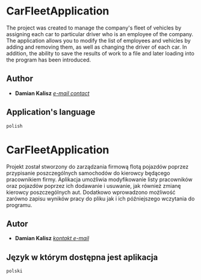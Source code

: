 # CarFleetApplication

The project was created to manage the company's fleet of vehicles by assigning each car to particular driver who is an employee of the company. The application allows you to modify the list of employees and vehicles by adding and removing them, as well as changing the driver of each car. In addition, the ability to save the results of work to a file and later loading into the program has been introduced. 


## Author
* **Damian Kalisz**  *[e-mail contact](mailto:kalidam@gmail.com)*


## Application's language

```
polish
```

# CarFleetApplication

Projekt został stworzony do zarządzania firmową flotą pojazdów poprzez przypisanie poszczególnych samochodów do kierowcy będącego pracownikiem firmy. Aplikacja umożliwia modyfikowanie listy pracowników oraz pojazdów poprzez ich dodawanie i usuwanie, jak również zmianę kierowcy poszczególnych aut. Dodatkowo wprowadzono możliwość zarówno zapisu wyników pracy do pliku jak i ich późniejszego wczytania do programu.


## Autor
* **Damian Kalisz**  *[kontakt e-mail](mailto:kalidam@gmail.com)*


## Język w którym dostępna jest aplikacja

```
polski
```
